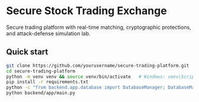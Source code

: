 # Secure Stock Trading Exchange

Secure trading platform with real-time matching, cryptographic protections, and attack-defense simulation lab.

## Quick start
```bash
git clone https://github.com/yourusername/secure-trading-platform.git
cd secure-trading-platform
python -m venv venv && source venv/bin/activate   # Windows: venv\Scripts\activate
pip install -r requirements.txt
python -c "from backend.app.database import DatabaseManager; DatabaseManager().init()"
python backend/app/main.py
